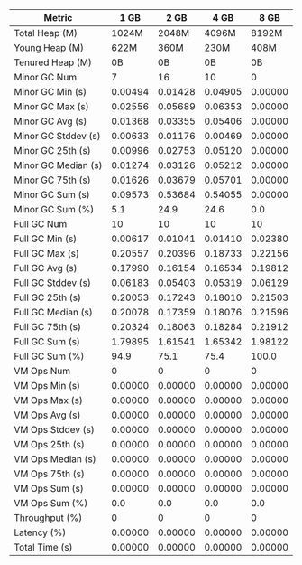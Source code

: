 | Metric | 1 GB | 2 GB | 4 GB | 8 GB |
|------|----|----|----|----|
| Total Heap (M) | 1024M | 2048M | 4096M | 8192M |
| Young Heap (M) | 622M | 360M | 230M | 408M |
| Tenured Heap (M) | 0B | 0B | 0B | 0B |
| Minor GC Num | 7 | 16 | 10 | 0 |
| Minor GC Min (s) | 0.00494 | 0.01428 | 0.04905 | 0.00000 |
| Minor GC Max (s) | 0.02556 | 0.05689 | 0.06353 | 0.00000 |
| Minor GC Avg (s) | 0.01368 | 0.03355 | 0.05406 | 0.00000 |
| Minor GC Stddev (s) | 0.00633 | 0.01176 | 0.00469 | 0.00000 |
| Minor GC 25th (s) | 0.00996 | 0.02753 | 0.05120 | 0.00000 |
| Minor GC Median (s) | 0.01274 | 0.03126 | 0.05212 | 0.00000 |
| Minor GC 75th (s) | 0.01626 | 0.03679 | 0.05701 | 0.00000 |
| Minor GC Sum (s) | 0.09573 | 0.53684 | 0.54055 | 0.00000 |
| Minor GC Sum (%) | 5.1 | 24.9 | 24.6 | 0.0 |
| Full GC Num | 10 | 10 | 10 | 10 |
| Full GC Min (s) | 0.00617 | 0.01041 | 0.01410 | 0.02380 |
| Full GC Max (s) | 0.20557 | 0.20396 | 0.18733 | 0.22156 |
| Full GC Avg (s) | 0.17990 | 0.16154 | 0.16534 | 0.19812 |
| Full GC Stddev (s) | 0.06183 | 0.05403 | 0.05319 | 0.06129 |
| Full GC 25th (s) | 0.20053 | 0.17243 | 0.18010 | 0.21503 |
| Full GC Median (s) | 0.20078 | 0.17359 | 0.18076 | 0.21596 |
| Full GC 75th (s) | 0.20324 | 0.18063 | 0.18284 | 0.21912 |
| Full GC Sum (s) | 1.79895 | 1.61541 | 1.65342 | 1.98122 |
| Full GC Sum (%) | 94.9 | 75.1 | 75.4 | 100.0 |
| VM Ops Num | 0 | 0 | 0 | 0 |
| VM Ops Min (s) | 0.00000 | 0.00000 | 0.00000 | 0.00000 |
| VM Ops Max (s) | 0.00000 | 0.00000 | 0.00000 | 0.00000 |
| VM Ops Avg (s) | 0.00000 | 0.00000 | 0.00000 | 0.00000 |
| VM Ops Stddev (s) | 0.00000 | 0.00000 | 0.00000 | 0.00000 |
| VM Ops 25th (s) | 0.00000 | 0.00000 | 0.00000 | 0.00000 |
| VM Ops Median (s) | 0.00000 | 0.00000 | 0.00000 | 0.00000 |
| VM Ops 75th (s) | 0.00000 | 0.00000 | 0.00000 | 0.00000 |
| VM Ops Sum (s) | 0.00000 | 0.00000 | 0.00000 | 0.00000 |
| VM Ops Sum (%) | 0.0 | 0.0 | 0.0 | 0.0 |
| Throughput (%) | 0 | 0 | 0 | 0 |
| Latency (%) | 0.00000 | 0.00000 | 0.00000 | 0.00000 |
| Total Time (s) | 0.00000 | 0.00000 | 0.00000 | 0.00000 |
